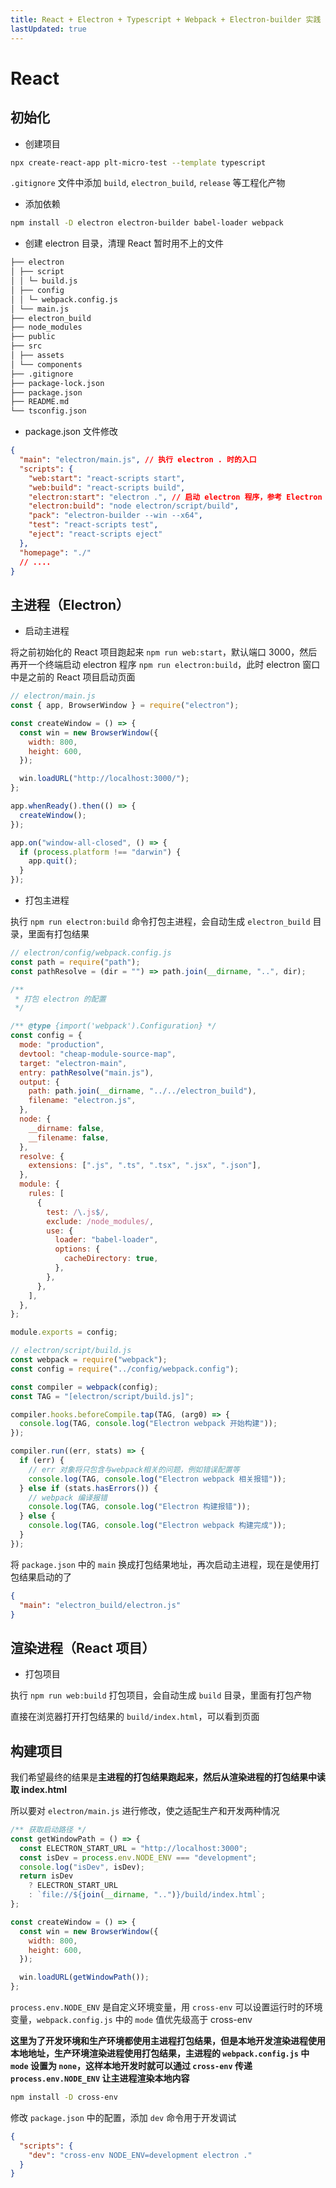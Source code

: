 ```yaml
---
title: React + Electron + Typescript + Webpack + Electron-builder 实践
lastUpdated: true
---
```


# React

## 初始化

- 创建项目

```sh
npx create-react-app plt-micro-test --template typescript
```

`.gitignore` 文件中添加 `build`, `electron_build`, `release` 等工程化产物

- 添加依赖

```sh
npm install -D electron electron-builder babel-loader webpack
```

- 创建 electron 目录，清理 React 暂时用不上的文件

```md
├── electron
│ ├── script
│ │ └─ build.js
│ ├── config
│ │ └─ webpack.config.js
│ └── main.js
├── electron_build
├── node_modules
├── public
├── src
│ ├── assets
│ └── components
├── .gitignore
├── package-lock.json
├── package.json
├── README.md
└── tsconfig.json
```

- package.json 文件修改

```json
{
  "main": "electron/main.js", // 执行 electron . 时的入口
  "scripts": {
    "web:start": "react-scripts start",
    "web:build": "react-scripts build",
    "electron:start": "electron .", // 启动 electron 程序，参考 Electron 官方文档
    "electron:build": "node electron/script/build",
    "pack": "electron-builder --win --x64",
    "test": "react-scripts test",
    "eject": "react-scripts eject"
  },
  "homepage": "./"
  // ....
}
```

## 主进程（Electron）

- 启动主进程

将之前初始化的 React 项目跑起来 `npm run web:start`，默认端口 3000，然后再开一个终端启动 electron 程序 `npm run electron:build`，此时 electron 窗口中是之前的 React 项目启动页面

```js
// electron/main.js
const { app, BrowserWindow } = require("electron");

const createWindow = () => {
  const win = new BrowserWindow({
    width: 800,
    height: 600,
  });

  win.loadURL("http://localhost:3000/");
};

app.whenReady().then(() => {
  createWindow();
});

app.on("window-all-closed", () => {
  if (process.platform !== "darwin") {
    app.quit();
  }
});
```

- 打包主进程

执行 `npm run electron:build` 命令打包主进程，会自动生成 `electron_build` 目录，里面有打包结果

```js
// electron/config/webpack.config.js
const path = require("path");
const pathResolve = (dir = "") => path.join(__dirname, "..", dir);

/**
 * 打包 electron 的配置
 */

/** @type {import('webpack').Configuration} */
const config = {
  mode: "production",
  devtool: "cheap-module-source-map",
  target: "electron-main",
  entry: pathResolve("main.js"),
  output: {
    path: path.join(__dirname, "../../electron_build"),
    filename: "electron.js",
  },
  node: {
    __dirname: false,
    __filename: false,
  },
  resolve: {
    extensions: [".js", ".ts", ".tsx", ".jsx", ".json"],
  },
  module: {
    rules: [
      {
        test: /\.js$/,
        exclude: /node_modules/,
        use: {
          loader: "babel-loader",
          options: {
            cacheDirectory: true,
          },
        },
      },
    ],
  },
};

module.exports = config;
```

```js
// electron/script/build.js
const webpack = require("webpack");
const config = require("../config/webpack.config");

const compiler = webpack(config);
const TAG = "[electron/script/build.js]";

compiler.hooks.beforeCompile.tap(TAG, (arg0) => {
  console.log(TAG, console.log("Electron webpack 开始构建"));
});

compiler.run((err, stats) => {
  if (err) {
    // err 对象将只包含与webpack相关的问题，例如错误配置等
    console.log(TAG, console.log("Electron webpack 相关报错"));
  } else if (stats.hasErrors()) {
    // webpack 编译报错
    console.log(TAG, console.log("Electron 构建报错"));
  } else {
    console.log(TAG, console.log("Electron webpack 构建完成"));
  }
});
```

将 `package.json` 中的 `main` 换成打包结果地址，再次启动主进程，现在是使用打包结果启动的了

```json
{
  "main": "electron_build/electron.js"
}
```

## 渲染进程（React 项目）

- 打包项目

执行 `npm run web:build` 打包项目，会自动生成 `build` 目录，里面有打包产物

直接在浏览器打开打包结果的 `build/index.html`，可以看到页面

## 构建项目

我们希望最终的结果是**主进程的打包结果跑起来，然后从渲染进程的打包结果中读取 index.html**

所以要对 `electron/main.js` 进行修改，使之适配生产和开发两种情况

```js
/** 获取启动路径 */
const getWindowPath = () => {
  const ELECTRON_START_URL = "http://localhost:3000";
  const isDev = process.env.NODE_ENV === "development";
  console.log("isDev", isDev);
  return isDev
    ? ELECTRON_START_URL
    : `file://${join(__dirname, "..")}/build/index.html`;
};

const createWindow = () => {
  const win = new BrowserWindow({
    width: 800,
    height: 600,
  });

  win.loadURL(getWindowPath());
};
```

`process.env.NODE_ENV` 是自定义环境变量，用 `cross-env` 可以设置运行时的环境变量，`webpack.config.js` 中的 `mode` 值优先级高于 cross-env

**这里为了开发环境和生产环境都使用主进程打包结果，但是本地开发渲染进程使用本地地址，生产环境渲染进程使用打包结果，主进程的 `webpack.config.js` 中 `mode` 设置为 `none`，这样本地开发时就可以通过 `cross-env` 传递 `process.env.NODE_ENV` 让主进程渲染本地内容**

```sh
npm install -D cross-env
```

修改 `package.json` 中的配置，添加 `dev` 命令用于开发调试

```json
{
  "scripts": {
    "dev": "cross-env NODE_ENV=development electron ."
  }
}
```
